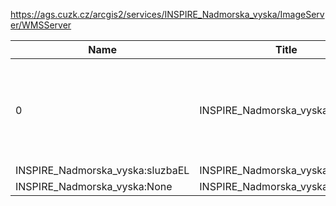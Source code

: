 https://ags.cuzk.cz/arcgis2/services/INSPIRE_Nadmorska_vyska/ImageServer/WMSServer

|Name|Title|Abstract|
|--|--|--|
|0|INSPIRE_Nadmorska_vyska|IMAGE služba AGS - INSPIRE datová sada pro téma Nadmořská výška (EL)|
|INSPIRE_Nadmorska_vyska:sluzbaEL|INSPIRE_Nadmorska_vyska:sluzbaEL||
|INSPIRE_Nadmorska_vyska:None|INSPIRE_Nadmorska_vyska||
